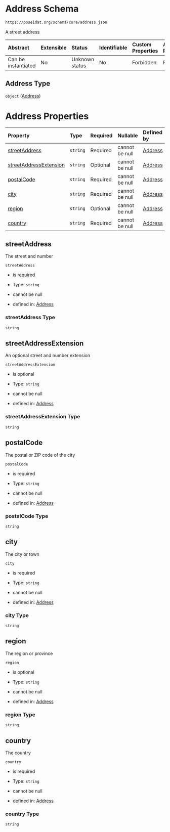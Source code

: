 # Address Schema

```txt
https://poseidat.org/schema/core/address.json
```

A street address

| Abstract            | Extensible | Status         | Identifiable | Custom Properties | Additional Properties | Access Restrictions | Defined In                                                       |
| :------------------ | :--------- | :------------- | :----------- | :---------------- | :-------------------- | :------------------ | :--------------------------------------------------------------- |
| Can be instantiated | No         | Unknown status | No           | Forbidden         | Forbidden             | none                | [address.json](schemas/core/address.json "open original schema") |

## Address Type

`object` ([Address](address.md))

# Address Properties

| Property                                          | Type     | Required | Nullable       | Defined by                                                                                                                                 |
| :------------------------------------------------ | :------- | :------- | :------------- | :----------------------------------------------------------------------------------------------------------------------------------------- |
| [streetAddress](#streetaddress)                   | `string` | Required | cannot be null | [Address](address-properties-streetaddress.md "https://poseidat.org/schema/core/address.json#/properties/streetAddress")                   |
| [streetAddressExtension](#streetaddressextension) | `string` | Optional | cannot be null | [Address](address-properties-streetaddressextension.md "https://poseidat.org/schema/core/address.json#/properties/streetAddressExtension") |
| [postalCode](#postalcode)                         | `string` | Required | cannot be null | [Address](address-properties-postalcode.md "https://poseidat.org/schema/core/address.json#/properties/postalCode")                         |
| [city](#city)                                     | `string` | Required | cannot be null | [Address](address-properties-city.md "https://poseidat.org/schema/core/address.json#/properties/city")                                     |
| [region](#region)                                 | `string` | Optional | cannot be null | [Address](address-properties-region.md "https://poseidat.org/schema/core/address.json#/properties/region")                                 |
| [country](#country)                               | `string` | Required | cannot be null | [Address](address-properties-country.md "https://poseidat.org/schema/core/address.json#/properties/country")                               |

## streetAddress

The street and number

`streetAddress`

*   is required

*   Type: `string`

*   cannot be null

*   defined in: [Address](address-properties-streetaddress.md "https://poseidat.org/schema/core/address.json#/properties/streetAddress")

### streetAddress Type

`string`

## streetAddressExtension

An optional street and number extension

`streetAddressExtension`

*   is optional

*   Type: `string`

*   cannot be null

*   defined in: [Address](address-properties-streetaddressextension.md "https://poseidat.org/schema/core/address.json#/properties/streetAddressExtension")

### streetAddressExtension Type

`string`

## postalCode

The postal or ZIP code of the city

`postalCode`

*   is required

*   Type: `string`

*   cannot be null

*   defined in: [Address](address-properties-postalcode.md "https://poseidat.org/schema/core/address.json#/properties/postalCode")

### postalCode Type

`string`

## city

The city or town

`city`

*   is required

*   Type: `string`

*   cannot be null

*   defined in: [Address](address-properties-city.md "https://poseidat.org/schema/core/address.json#/properties/city")

### city Type

`string`

## region

The region or province

`region`

*   is optional

*   Type: `string`

*   cannot be null

*   defined in: [Address](address-properties-region.md "https://poseidat.org/schema/core/address.json#/properties/region")

### region Type

`string`

## country

The country

`country`

*   is required

*   Type: `string`

*   cannot be null

*   defined in: [Address](address-properties-country.md "https://poseidat.org/schema/core/address.json#/properties/country")

### country Type

`string`
